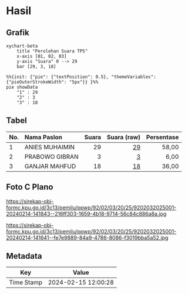 # Hasil

## Grafik

```mermaid
xychart-beta
    title "Perolehan Suara TPS"
    x-axis [01, 02, 03]
    y-axis "Suara" 0 --> 29
    bar [29, 3, 18]
```

```mermaid
%%{init: {"pie": {"textPosition": 0.5}, "themeVariables": {"pieOuterStrokeWidth": "5px"}} }%%
pie showData
    "1" : 29
    "2" : 3
    "3" : 18
```

## Tabel

| No. | Nama Paslon    | Suara | Suara (raw) | Persentase |
|:--- |:-------------- | -----:| -----------:| ----------:|
| 1   | ANIES MUHAIMIN | 29    | [29][p-1]   | 58,00      |
| 2   | PRABOWO GIBRAN | 3     | [3][p-2]    | 6,00       |
| 3   | GANJAR MAHFUD  | 18    | [18][p-3]   | 36,00      |


[p-1]: https://github.com/gigit-pemilu/pemilu-2024-92-papua-barat/blob/main/pilpres/hitung-suara/sub/92-papua-barat/sub/02-manokwari/sub/03-warmare/sub/2025-aiwow/sub/001-tps/sub/paslon-1.txt
[p-2]: https://github.com/gigit-pemilu/pemilu-2024-92-papua-barat/blob/main/pilpres/hitung-suara/sub/92-papua-barat/sub/02-manokwari/sub/03-warmare/sub/2025-aiwow/sub/001-tps/sub/paslon-2.txt
[p-3]: https://github.com/gigit-pemilu/pemilu-2024-92-papua-barat/blob/main/pilpres/hitung-suara/sub/92-papua-barat/sub/02-manokwari/sub/03-warmare/sub/2025-aiwow/sub/001-tps/sub/paslon-3.txt

## Foto C Plano

https://sirekap-obj-formc.kpu.go.id/3c13/pemilu/ppwp/92/02/03/20/25/9202032025001-20240214-141843--216ff303-1659-4b18-9714-56c84c886a8a.jpg

https://sirekap-obj-formc.kpu.go.id/3c13/pemilu/ppwp/92/02/03/20/25/9202032025001-20240214-141641--fe7e9889-84a9-4786-8086-f3019bba5a52.jpg


## Metadata

| Key        | Value               |
| ---------- | ------------------- |
| Time Stamp | 2024-02-15 12:00:28 |



